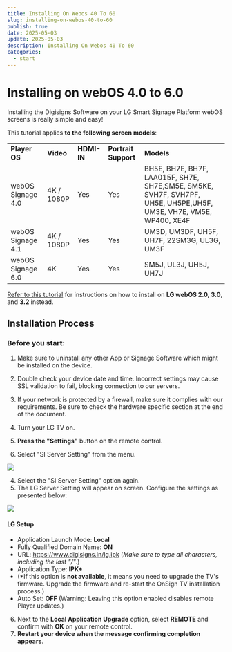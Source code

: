 ```yaml
---
title: Installing On Webos 40 To 60
slug: installing-on-webos-40-to-60
publish: true
date: 2025-05-03
update: 2025-05-03
description: Installing On Webos 40 To 60
categories:
  - start
---
```


Installing on webOS 4.0 to 6.0
==============================

Installing the Digisigns Software on your LG Smart Signage Platform webOS screens is really simple and easy!

This tutorial applies **to the following screen models**:

|  |  |  |  |  |
| --- | --- | --- | --- | --- |
| **Player OS** | **Video** | **HDMI-IN** | **Portrait Support** | **Models** |
| webOS Signage 4.0 | 4K / 1080P | Yes | Yes | BH5E, BH7E, BH7F, LAA015F, SH7E, SH7E,SM5E, SM5KE, SVH7F, SVH7PF, UH5E, UH5PE,UH5F, UM3E, VH7E, VM5E, WP400, XE4F |
| webOS Signage 4.1 | 4K / 1080P | Yes | Yes | UM3D, UM3DF, UH5F, UH7F, 22SM3G, UL3G, UM3F |
| webOS Signage 6.0 | 4K | Yes | Yes | SM5J, UL3J, UH5J, UH7J |

[Refer to this tutorial](/02_player-installation/19_lg-webos/02_installing-on-webos-20-to-32) for instructions on how to install on **LG webOS 2.0, 3.0**, and **3.2** instead.

Installation Process
--------------------

### Before you start:

1. Make sure to uninstall any other App or Signage Software which might be installed on the device.
2. Double check your device date and time. Incorrect settings may cause SSL validation to fail, blocking connection to our servers.
3. If your network is protected by a firewall, make sure it complies with our requirements. Be sure to check the hardware specific section at the end of the document.

1. Turn your LG TV on.
2. **Press the "Settings"** button on the remote control.
3. Select "SI Server Setting" from the menu.

![](https://static.helpjuice.com/helpjuice_production/uploads/upload/image/23821/direct/1731443419296/how-to-install-onsign-tv-on-lg-webos-4-0-to-6-0_1.png)

4. Select the "SI Server Setting" option again.
5. The LG Server Setting will appear on screen. Configure the settings as presented below:

![](https://static.helpjuice.com/helpjuice_production/uploads/upload/image/23821/direct/1731443434082/c0b44e8a-5f00-4e9e-bfab-c63fb6e68f82.png)

#### **LG Setup**

* Application Launch Mode: **Local**
* Fully Qualified Domain Name: **ON**
* URL: https://www.digisigns.in/lg.ipk (*Make sure to type all characters, including the last "/"*.)
* Application Type: **IPK\***
* (\*If this option is **not available**, it means you need to upgrade the TV's firmware. Upgrade the firmware and re-start the OnSign TV installation process.)
* Auto Set: **OFF** (Warning: Leaving this option enabled disables remote Player updates.)

6. Next to the **Local Application Upgrade** option, select **REMOTE** and confirm with **OK** on your remote control.
7. **Restart your device when the message confirming completion appears**.
